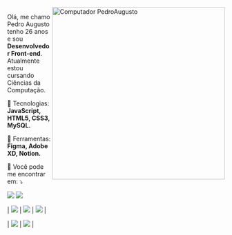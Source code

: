 <img src="https://raw.githubusercontent.com/MicaelliMedeiros/micaellimedeiros/master/image/computer-illustration.png" min-width="400px" max-width="400px" width="400px" align="right" alt="Computador PedroAugusto">

<p align="left"> 
  Olá, me chamo Pedro Augusto tenho 26 anos e sou <strong>Desenvolvedor Front-end</strong>.<br>
  Atualmente estou cursando Ciências da Computação.
</p>

<p align="left">
  🦄 Tecnologias: <strong>JavaScript, HTML5, CSS3, MySQL.</strong>
</p>

<p align="left">
  💼 Ferramentas: <strong>Figma, Adobe XD, Notion.</strong>
</p>

<p align="left">
  💌 Você pode me encontrar em: ⤵️
</p>

<p align="left">
  
  <a href="https://www.linkedin.com/in/pedro-augusto-bueno-de-aquino-3a428b145" alt="Linkedin">
  <img src="https://img.shields.io/badge/-Linkedin-0e76a8?style=flat-square&logo=Linkedin&logoColor=white&link=https://www.linkedin.com/in/pedro-augusto-bueno-de-aquino-3a428b145" /></a>

  <a href="https://www.instagram.com/eupedro.js" alt="Instagram">
  <img src="https://img.shields.io/badge/-Instagram-DF0174?style=flat-square&labelColor=DF0174&logo=instagram&logoColor=white&link=https://www.instagram.com/eupedro.js"/></a>
</p> 

| ![](http://github-profile-summary-cards.vercel.app/api/cards/stats?username=pedroaugusto2305&theme=nord_dark) | ![](http://github-profile-summary-cards.vercel.app/api/cards/repos-per-language?username=pedroaugusto2305&hide=Html&theme=nord_dark) | ![](http://github-profile-summary-cards.vercel.app/api/cards/most-commit-language?username=pedroaugusto2305&theme=nord_dark) |

| ![](http://github-profile-summary-cards.vercel.app/api/cards/profile-details?username=pedroaugusto2305&theme=nord_dark) | ![](https://github-readme-streak-stats.herokuapp.com/?user=pedroaugusto2305&hide_border=true&date_format=M%20j%5B%2C%20Y%5D&background=2D3742&stroke=2D3742&ring=6bbbca&fire=6bbbca&currStreakNum=fff&sideNums=6bbbca&currStreakLabel=6bbbca&sideLabels=fff&dates=fff) |
